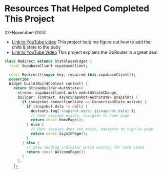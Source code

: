 # Resources That Helped Completed This Project

22-November-2023:

- [Link to YouTube video](https://www.youtube.com/watch?v=t0vT8312sSU&t=5s)
  This project help me figure out how to add the child & state to the body
- [Link to YouTube Video](https://www.youtube.com/watch?v=5nQQv_nbFqY)
  This project explains the GoRouter in a great deal

````dart
class Redirect extends StatelessWidget {
  final SupabaseClient supabaseClient;

  const Redirect({super.key, required this.supabaseClient});
  @override
  Widget build(BuildContext context) {
    return StreamBuilder<AuthState>(
      stream: supabaseClient.auth.onAuthStateChange,
      builder: (context, AsyncSnapshot<AuthState> snapshot) {
        if (snapshot.connectionState == ConnectionState.active) {
          if (snapshot.data != null) {
            devtools.log('snapshot.data: ${snapshot.data}');
            // User session exists, navigate to home page
            return const HomePage();
          } else {
            // User session does not exist, navigate to sign-in page
            return const SignInPage();
          }
        } else {
          // Show loading indicator while waiting for auth state
          return const WelcomePage();
        }
      },
    );
    ```
````
